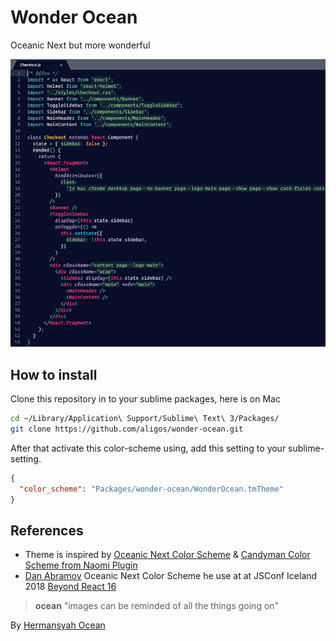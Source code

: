 # Wonder Ocean

Oceanic Next but more wonderful

![demo](https://raw.githubusercontent.com/aligos/wonder-ocean/master/ss/Screen%20Shot%202018-03-09%20at%2009.52.27.png)

## How to install

Clone this repository in to your sublime packages, here is on Mac

```bash
cd ~/Library/Application\ Support/Sublime\ Text\ 3/Packages/
git clone https://github.com/aligos/wonder-ocean.git
```

After that activate this color-scheme using, add this setting to your
sublime-setting.

```json
{
  "color_scheme": "Packages/wonder-ocean/WonderOcean.tmTheme"
}
```

## References

* Theme is inspired by
  [Oceanic Next Color Scheme](https://github.com/voronianski/oceanic-next-color-scheme)
  &
  [Candyman Color Scheme from Naomi Plugin](https://github.com/borela/naomi/blob/master/Candyman.tmTheme)
* [Dan Abramov](https://twitter.com/dan_abramov) Oceanic Next Color Scheme he
  use at at JSConf Iceland 2018
  [Beyond React 16](https://reactjs.org/blog/2018/03/01/sneak-peek-beyond-react-16.html)

> **ocean** "images can be reminded of all the things going on"

By [Hermansyah Ocean](https://www.instagram.com/hermansyah_ocean/)
